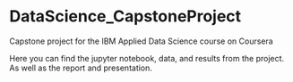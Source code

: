 # DataScience_CapstoneProject

Capstone project for the IBM Applied Data Science course on Coursera

Here you can find the jupyter notebook, data, and results from the project.
As well as the report and presentation.
